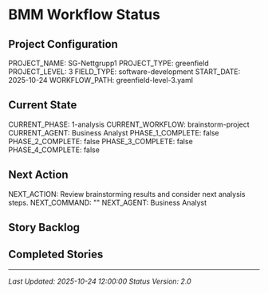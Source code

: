 # BMM Workflow Status

## Project Configuration

PROJECT_NAME: SG-Nettgrupp1
PROJECT_TYPE: greenfield
PROJECT_LEVEL: 3
FIELD_TYPE: software-development
START_DATE: 2025-10-24
WORKFLOW_PATH: greenfield-level-3.yaml

## Current State

CURRENT_PHASE: 1-analysis
CURRENT_WORKFLOW: brainstorm-project
CURRENT_AGENT: Business Analyst
PHASE_1_COMPLETE: false
PHASE_2_COMPLETE: false
PHASE_3_COMPLETE: false
PHASE_4_COMPLETE: false

## Next Action

NEXT_ACTION: Review brainstorming results and consider next analysis steps.
NEXT_COMMAND: ""
NEXT_AGENT: Business Analyst

## Story Backlog



## Completed Stories



---

_Last Updated: 2025-10-24 12:00:00_
_Status Version: 2.0_
